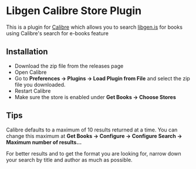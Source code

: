 # Libgen Calibre Store Plugin

This is a plugin for [Calibre](https://calibre-ebook.com/) which allows you to search [libgen.is](https://libgen.is) for books using Calibre's search for e-books feature

## Installation

- Download the zip file from the releases page
- Open Calibre
- Go to **Preferences -> Plugins -> Load Plugin from File** and select the zip file you downloaded.
- Restart Calibre
- Make sure the store is enabled under **Get Books -> Choose Stores**

## Tips

Calibre defaults to a maximum of 10 results returned at a time. You can change this maximum at **Get Books -> Configure -> Configure Search -> Maximum number of results...**

For better results and to get the format you are looking for, narrow down your search by title and author as much as possible.
